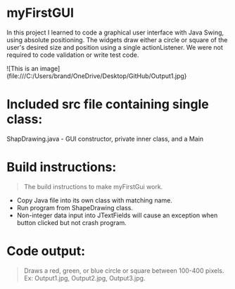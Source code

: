 # myFirstGUI
In this project I learned to code a graphical user interface with Java Swing, using absolute positioning. The widgets draw either a circle or square of the user's desired size and position using a single actionListener. We were not required to code validation or write test code.

![This is an image](file:///C:/Users/brand/OneDrive/Desktop/GitHub/Output1.jpg}

# Included src file containing single class:
ShapDrawing.java -  GUI constructor, private inner class, and a Main

# Build instructions:
> The build instructions to make myFirstGui work.
- Copy Java file into its own class with matching name.
- Run program from ShapeDrawing class.
- Non-integer data input into JTextFields will cause an exception when button clicked but not crash program.  

# Code output:
> Draws a red, green, or blue circle or square between 100-400 pixels. Ex: Output1.jpg, Output2.jpg, Output3.jpg.
